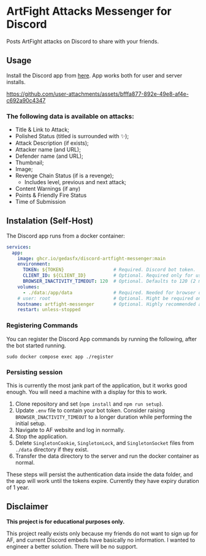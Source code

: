 # ArtFight Attacks Messenger for Discord

Posts ArtFight attacks on Discord to share with your friends.

## Usage

Install the Discord app from [here](https://discord.com/oauth2/authorize?client_id=1257050187621470289). App works both for user and server installs.

https://github.com/user-attachments/assets/bfffa877-892e-49e8-af4e-c692a90c4347

### The following data is available on attacks:

- Title & Link to Attack;
- Polished Status (titled is surrounded with ✨);
- Attack Description (if exists);
- Attacker name (and URL);
- Defender name (and URL);
- Thumbnail;
- Image;
- Revenge Chain Status (if is a revenge);
  - Includes level, previous and next attack;
- Content Warnings (if any)
- Points & Friendly Fire Status
- Time of Submission

## Instalation (Self-Host)

The Discord app runs from a docker container:

```yaml
services:
  app:
    image: ghcr.io/gedasfx/discord-artfight-messenger:main
    environment:
      TOKEN: ${TOKEN}                  # Required. Discord bot token.
      CLIENT_ID: ${CLIENT_ID}          # Optional. Required only for using the command `node register-commands.js`
      BROWSER_INACTIVITY_TIMEOUT: 120  # Optional. Defaults to 120 (2 minutes).
    volumes:
      - ./data:/app/data               # Required. Needed for browser data persistence.
    # user: root                       # Optional. Might be required on some operating systems
    hostname: artfight-messenger       # Optional. Highly recommended as not having hostname set could corrupt browser data.
    restart: unless-stopped
```

### Registering Commands

You can register the Discord App commands by running the following, after the bot started running.
```
sudo docker compose exec app ./register
```

### Persisting session

This is currently the most jank part of the application, but it works good enough. You will need a machine with a display for this to work.

1. Clone repository and set (`npm install` and `npm run setup`).
2. Update `.env` file to contain your bot token. Consider raising `BROWSER_INACTIVITY_TIMEOUT` to a longer duration while performing the initial setup.
3. Navigate to AF website and log in normally.
4. Stop the application.
5. Delete `SingletonCookie`, `SingletonLock`, and `SingletonSocket` files from `./data` directory if they exist.
6. Transfer the data directory to the server and run the docker container as normal.

These steps will persist the authentication data inside the data folder, and the app will work until the tokens expire. Currently they have expiry duration of 1 year.

## Disclaimer

**This project is for educational purposes only.**

This project really exists only because my friends do not want to sign up for AF, and current Discord embeds have basically no information. I wanted to engineer a better solution. There will be no support.
